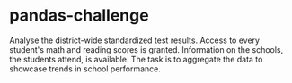 # pandas-challenge
Analyse the district-wide standardized test results. Access to every student's math and reading scores is granted. Information on the schools, the students attend, is available. The task is to aggregate the data to showcase trends in school performance.
